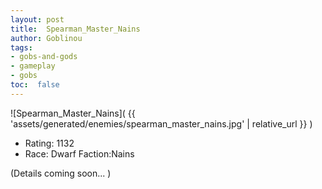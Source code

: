 ```yaml
---
layout: post
title:  Spearman_Master_Nains
author: Goblinou
tags:
- gobs-and-gods
- gameplay
- gobs
toc:  false
---
```


![Spearman_Master_Nains]( {{ 'assets/generated/enemies/spearman_master_nains.jpg' | relative_url }} )
- Rating: 1132
- Race: Dwarf  Faction:Nains

(Details coming soon... )